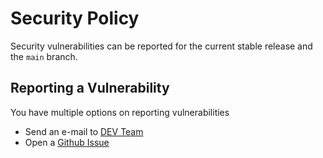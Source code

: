 # Security Policy

Security vulnerabilities can be reported for the current stable release and the `main` branch.

## Reporting a Vulnerability

You have multiple options on reporting vulnerabilities

* Send an e-mail to [DEV Team](mailto:dev@laswitchtech.com)
* Open a [Github Issue](https://github.com/LaswitchTech/coreAuth/issues)

